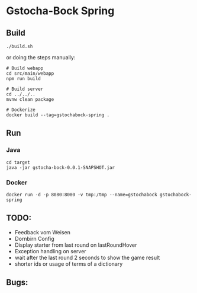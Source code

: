 # Gstocha-Bock Spring

## Build
```
./build.sh
```
or doing the steps manually:
```
# Build webapp
cd src/main/webapp
npm run build

# Build server
cd ../../..
mvnw clean package

# Dockerize
docker build --tag=gstochabock-spring .
```

## Run
### Java
```
cd target
java -jar gstocha-bock-0.0.1-SNAPSHOT.jar
```

### Docker
```
docker run -d -p 8080:8080 -v tmp:/tmp --name=gstochabock gstochabock-spring
```

## TODO:
  - Feedback vom Weisen
  - Dornbirn Config
  - Display starter from last round on lastRoundHover
  - Exception handling on server
  - wait after the last round 2 seconds to show the game result
  - shorter ids or usage of terms of a dictionary

## Bugs:
  